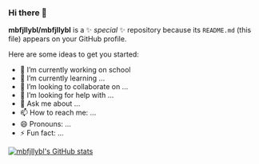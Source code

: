 ### Hi there 👋


**mbfjllybl/mbfjllybl** is a ✨ _special_ ✨ repository because its `README.md` (this file) appears on your GitHub profile.

Here are some ideas to get you started:

- 🔭 I’m currently working on school
- 🌱 I’m currently learning ...
- 👯 I’m looking to collaborate on ...
- 🤔 I’m looking for help with ...
- 💬 Ask me about ...
- 📫 How to reach me: ...
- 😄 Pronouns: ...
- ⚡ Fun fact: ...

[![mbfjllybl's GitHub stats](https://github-readme-stats.vercel.app/api?username=mbfjllybl&show_icons=true&theme=radical)](https://github.com/anuraghazra/github-readme-stats)
